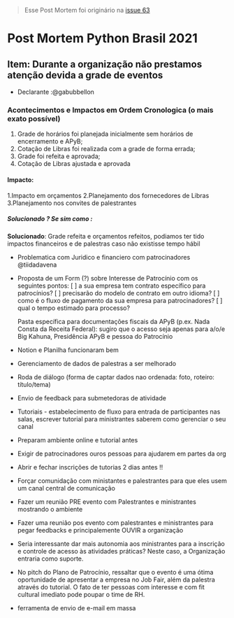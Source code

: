 > Esse Post Mortem foi originário na [issue 63](https://github.com/pythonbrasil/pybr2021-org/issues/263)

# Post Mortem Python Brasil 2021

## Item: Durante a organização não prestamos atenção devida a grade de eventos
- Declarante :@gabubbellon

### Acontecimentos e Impactos em Ordem Cronologica (o mais exato possível)

1. Grade de horários foi planejada inicialmente sem horários de encerramento e APyB;
2. Cotação de Libras foi realizada com a grade de forma errada;
3. Grade foi refeita e aprovada;
4. Cotação de Libras ajustada e aprovada

#### Impacto:

1.Impacto em orçamentos
2.Planejamento dos fornecedores de Libras
3.Planejamento nos convites de palestrantes

##### Solucionado ? Se sim como :

**Solucionado**:
Grade refeita e orçamentos refeitos, podiamos ter tido impactos financeiros e de palestras caso não existisse tempo hábil

- Problematica com Juridico e financiero com patrocinadores @tiidadavena

- Proposta de um Form (?) sobre Interesse de Patrocínio com os seguintes pontos:
    [ ] a sua empresa tem contrato específico para patrocínios?
    [ ] precisarão do modelo de contrato em outro idioma?
    [ ] como é o fluxo de pagamento da sua empresa para patrocinadores?
    [ ] qual o tempo estimado para processo?

    Pasta específica para documentações fiscais da APyB (p.ex. Nada Consta da Receita Federal): sugiro que o acesso seja apenas para a/o/e Big Kahuna, Presidência APyB e pessoa do Patrocínio

- Notion e Planilha funcionaram bem
- Gerenciamento de dados de palestras a ser melhorado
- Roda de diálogo (forma de captar dados nao ordenada: foto, roteiro: título/tema)
- Envio de feedback para submetedoras de atividade
- Tutoriais - estabelecimento de fluxo para entrada de participantes nas salas, escrever tutorial para ministrantes saberem como gerenciar o seu canal
- Preparam ambiente online e tutorial antes
- Exigir de patrocinadores ouros pessoas para ajudarem em partes da org
- Abrir e fechar inscrições de tutorias 2 dias antes !!
- Forçar comunidação com ministantes e palestrantes para que eles usem um canal central de comunicação
- Fazer um reunião PRE evento com Palestrantes e ministrantes mostrando o ambiente
- Fazer uma reunião pos evento com palestrantes e ministrantes para pegar feedbacks e principalemente OUVIR a organização
- Seria interessante dar mais autonomia aos ministrantes para a inscrição e controle de acesso às atividades práticas? Neste caso, a Organização entraria como suporte.
- No pitch do Plano de Patrocínio, ressaltar que o evento é uma ótima oportunidade de apresentar a empresa no Job Fair, além da palestra através do tutorial. O fato de ter pessoas com interesse e com fit cultural imediato pode poupar o time de RH.
- ferramenta de envio de e-mail em massa
